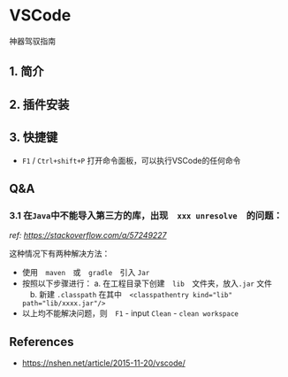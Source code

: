 # VSCode

神器驾驭指南

## 1. 简介

## 2. 插件安装

## 3. 快捷键

- `F1` / `Ctrl+shift+P` 打开命令面板，可以执行VSCode的任何命令

## Q&A

### 3.1 在`Java`中不能导入第三方的库，出现　`xxx unresolve`　的问题：

*ref: https://stackoverflow.com/a/57249227*

这种情况下有两种解决方法：

- 使用　`maven`　或　`gradle`　引入 `Jar`
- 按照以下步骤进行： a. 在工程目录下创建　`lib`　文件夹，放入`.jar` 文件 　b. 新建 `.classpath` 在其中　`<classpathentry kind="lib" path="lib/xxxx.jar"/>`
- 以上均不能解决问题，则　`F1` - input `Clean` - `clean workspace`

## References

- https://nshen.net/article/2015-11-20/vscode/